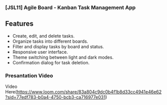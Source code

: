 ### [JSL11] Agile Board - Kanban Task Management App

## Features

- Create, edit, and delete tasks.
- Organize tasks into different boards.
- Filter and display tasks by board and status.
- Responsive user interface.
- Theme switching between light and dark modes.
- Confirmation dialog for task deletion.


### Presantation Video

Video Here(<https://www.loom.com/share/83a804c9dc0b4f1b8d33cc4941e46e62?sid=77edf783-b0a4-4750-bcb3-ca716977e031>)
